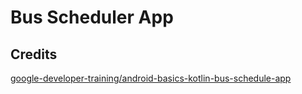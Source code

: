 Bus Scheduler App
==

Credits
--
[google-developer-training/android-basics-kotlin-bus-schedule-app](https://github.com/google-developer-training/android-basics-kotlin-bus-schedule-app)
